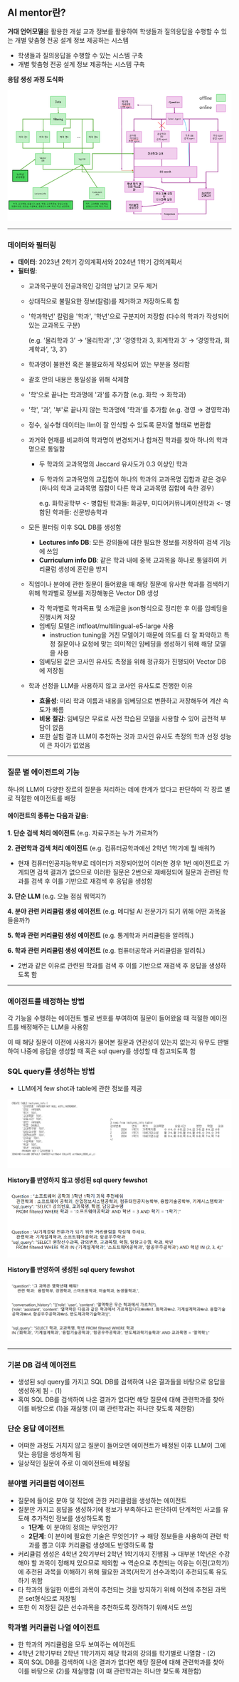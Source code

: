 ## AI mentor란? 
**거대 언어모델**을 활용한 개설 교과 정보를 활용하여 학생들과 질의응답을 수행할 수 있는 개별 맞춤형 전공 설계 정보 제공하는 시스템
- 학생들과 질의응답을 수행할 수 있는 시스템 구축
- 개별 맞춤형 전공 설계 정보 제공하는 시스템 구축
  
**응답 생성 과정 도식화**
<div align="center">
  <img src="./image/AI_mentor_도식화.png" alt="AI mentor 도식화"/>
</div>

---

### 데이터와 필터링
- **데이터**: 2023년 2학기 강의계획서와 2024년 1학기 강의계획서
- **필터링**:
  - 교과목구분이 전공과목인 강의만 남기고 모두 제거
  - 상대적으로 불필요한 정보(칼럼)를 제거하고 저장하도록 함
  - '학과학년' 칼럼을 '학과', '학년'으로 구분지어 저장함 (다수의 학과가 작성되어 있는 교과목도 구분)

    (e.g. ’물리학과 3’ → ‘물리학과‘ ,’3’   ‘경영학과 3, 회계학과 3’ → ‘경영학과, 회계학과‘, ‘3, 3’)
  -  학과명이 불완전 혹은 불필요하게 작성되어 있는 부분을 정리함
    - 괄호 안의 내용은 통일성을 위해 삭제함
    - '학'으로 끝나는 학과명에 '과'를 추가함 (e.g. 화학 → 화학과)
    - '학', '과', '부'로 끝나지 않는 학과명에 '학과'를 추가함 (e.g. 경영 → 경영학과)
  - 정수, 실수형 데이터는 llm이 잘 인식할 수 있도록 문자열 형태로 변환함
  - 과거와 현재를 비교하여 학과명이 변경되거나 합쳐진 학과를 찾아 하나의 학과명으로 통일함
      - 두 학과의 교과목명의 Jaccard 유사도가 0.3 이상인 학과
      - 두 학과의 교과목명의 교집합이 하나의 학과의 교과목명 집합과 같은 경우 (하나의 학과 교과목명 집합이 다른 학과 교과목명 집합에 속한 경우)
        
        e.g. 화학공학부 <- 병합된 학과들: 화공부, 미디어커뮤니케이션학과 <- 병합된 학과들: 신문방송학과

  - 모든 필터링 이후 SQL DB를 생성함
    - **Lectures info DB**: 모든 강의들에 대한 필요한 정보를 저장하여 검색 기능에 쓰임
    - **Curriculum info DB**: 같은 학과 내에 중복 교과목을 하나로 통일하여 커리큘럼 생성에 혼란을 방지
  - 직업이나 분야에 관한 질문이 들어왔을 때 해당 질문에 유사한 학과를 검색하기 위해 학과별로 정보를 저장해놓은 Vector DB 생성
    - 각 학과별로 학과목표 및 소개글을 json형식으로 정리한 후 이를 임베딩을 진행시켜 저장
    - 임베딩 모델은 intfloat/multilingual-e5-large 사용
        - instruction tuning을 거친 모델이기 때문에 의도를 더 잘 파악하고 특정 질문이나 요청에 맞는 의미적인 임베딩을 생성하기 위해 해당 모델을 사용
    - 임베딩된 값은 코사인 유사도 측정을 위해 정규화가 진행되어 Vector DB에 저장됨
  - 학과 선정을 LLM을 사용하지 않고 코사인 유사도로 진행한 이유
      - **효율성**: 미리 학과 이름과 내용을 임베딩으로 변환하고 저장해두어 계산 속도가 빠름
      - **비용 절감**: 임베딩은 무료로 사전 학습된 모델을 사용할 수 있어 금전적 부담이 없음
      - 또한 실험 결과 LLM이 추천하는 것과 코사인 유사도 측정의 학과 선정 성능이 큰 차이가 없었음

---

### 질문 별 에이전트의 기능
하나의 LLM이 다양한 장르의 질문을 처리하는 데에 한계가 있다고 판단하여 각 장르 별로 적절한 에이전트를 배정

#### 에이전트의 종류는 다음과 같음:
**1. 단순 검색 처리 에이전트** (e.g. 자료구조는 누가 가르쳐?)

**2. 관련학과 검색 처리 에이전트** (e.g. 컴퓨터공학과에선 2학년 1학기에 뭘 배워?)
  - 현재 컴퓨터인공지능학부로 데이터가 저장되어있어 이러한 경우 1번 에이전트로 가게되면 검색 결과가 없으므로 이러한 질문은 2번으로 재배정되어 질문과 관련된 학과를 검색 후 이를 기반으로 재검색 후 응답을 생성함

**3. 단순 LLM** (e.g. 오늘 점심 뭐먹지?)

**4. 분야 관련 커리큘럼 생성 에이전트** (e.g. 메디털 AI 전문가가 되기 위해 어떤 과목을 들을까?)

**5. 학과 관련 커리큘럼 생성 에이전트** (e.g. 통계학과 커리큘럼을 알려줘.)

**6. 학과 관련 커리큘럼 생성 에이전트** (e.g. 컴퓨터공학과 커리큘럼을 알려줘.)
  - 2번과 같은 이유로 관련된 학과를 검색 후 이를 기반으로 재검색 후 응답을 생성하도록 함

---

### 에이전트를 배정하는 방법
각 기능을 수행하는 에이전트 별로 번호를 부여하여 질문이 들어왔을 때 적절한 에이전트를 배정해주는 LLM을 사용함

이 때 해당 질문이 이전에 사용자가 물어본 질문과 연관성이 있는지 없는지 유무도 판별하여 나중에 응답을 생성할 때 혹은 sql query를 생성할 때 참고되도록 함

### SQL query를 생성하는 방법
- LLM에게 few shot과 table에 관한 정보를 제공

<div align="center">
  <img src="./image/sql_query.png" alt="sql query 처리" />
</div>

**History를 반영하지 않고 생성된 sql query fewshot**
<div align="center">
  <img src="./image/no_history_fewshot.png" alt="History를 반영하지 않는 sql query fewshot" />
</div>

**History를 반영하여 생성된 sql query fewshot**
<div align="center">
  <img src="./image/history_few_shot.png" alt="History를 반영하여 생성된 sql query fewshot" />
</div>

---

### 기본 DB 검색 에이전트
- 생성된 sql query를 가지고 SQL DB를 검색하여 나온 결과들을 바탕으로 응답을 생성하게 됨 - (1)
- 혹여 SQL DB를 검색하여 나온 결과가 없다면 해당 질문에 대해 관련학과를 찾아 이를 바탕으로 (1)을 재실행 (이 떄 관련학과는 하나만 찾도록 제한함)

### 단순 응답 에이전트
- 어떠한 과정도 거치지 않고 질문이 들어오면 에이전트가 배정된 이후 LLM이 그에 맞는 응답을 생성하게 됨
- 일상적인 질문이 주로 이 에이전트에 배정됨

### 분야별 커리큘럼 에이전트
- 질문에 들어온 분야 및 직업에 관한 커리큘럼을 생성하는 에이전트
- 질문만 가지고 응답을 생성하기에 정보가 부족하다고 판단하여 단계적인 사고를 유도해 추가적인 정보를 생성하도록 함
  - **1단계**: 이 분야의 정의는 무엇인가?
  - **2단계**: 이 분야에 필요한 기술은 무엇인가?
  → 해당 정보들을 사용하여 관련 학과를 뽑고 이후 커리큘럼 생성에도 반영하도록 함
- 커리큘럼 생성은 4학년 2학기부터 2학년 1학기까지 진행됨
    → 대부분 1학년은 수강해야 할 과목이 정해져 있으므로 제외함
    → 역순으로 추천되는 이유는 이전(고학기)에 추천된 과목을 이해하기 위해 필요한 과목(저학기 선수과목)이 추천되도록 유도하기 위함
- 타 학과의 동일한 이름의 과목이 추천되는 것을 방지하기 위해 이전에 추천된 과목은 set형식으로 저장됨
- 또한 이 저장된 값은 선수과목을 추천하도록 장려하기 위해서도 쓰임

### 학과별 커리큘럼 나열 에이전트
- 한 학과의 커리큘럼을 모두 보여주는 에이전트
- 4학년 2학기부터 2학년 1학기까지 해당 학과의 강의를 학기별로 나열함 - (2)
- 혹여 SQL DB를 검색하여 나온 결과가 없다면 해당 질문에 대해 관련학과를 찾아 이를 바탕으로 (2)를 재실행함 (이 떄 관련학과는 하나만 찾도록 제한함)




